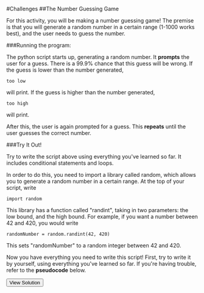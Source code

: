 #Challenges
##The Number Guessing Game

For this activity, you will be making a number guessing game! The premise is that you will generate a random number in a certain range (1-1000 works best), and the user needs to guess the number. 

###Running the program:

The python script starts up, generating a random number. It **prompts** the user for a guess. There is a 99.9% chance that this guess will be wrong. If the guess is lower than the number generated,

	too low
 will print. If the guess is higher than the number generated, 

	too high
 will print.

After this, the user is again prompted for a guess. This **repeats** until the user guesses the correct number.


###Try It Out!

Try to write the script above using everything you've learned so far. It includes conditional statements and loops.

In order to do this, you need to import a library called random, which allows you to generate a random number in a certain range. At the top of your script, write

	import random
This library has a function called "randint", taking in two parameters: the low bound, and the high bound. For example, if you want a number between 42 and 420, you would write

	randomNumber = random.randint(42, 420)
This sets "randomNumber" to a random integer between 42 and 420.

Now you have everything you need to write this script! First, try to write it by yourself, using everything you've learned so far. If you're having trouble, refer to the **pseudocode** below. 



<button class="btn red" type="button" href="#link" id="link" onclick="toggleSolution()"><span>View Solution</span></button>

<div id="solution" style="display: none;">
<pre><code>
import random
import math

rand = random.randint(1,1000)
highorlow = ''
guess = int(input('Guess a number between 1 and 1000\n'))

while(guess != rand):
    if(guess < rand):
        highorlow = 'too low'
    else:
        highorlow = 'too high'
    guess = int(input(highorlow + ', Guess again!\n'))
print('You got it!')
</code></pre>
</div>
<script>
</script>